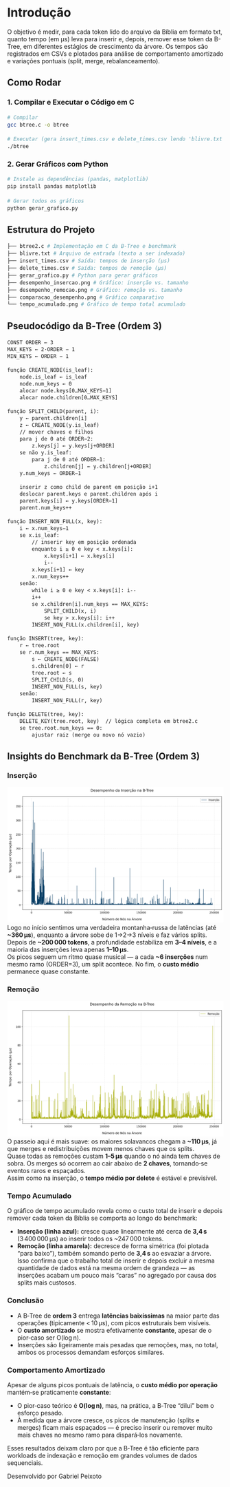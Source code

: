 # Introdução

O objetivo é medir, para cada token lido do arquivo da Bíblia em formato txt, quanto tempo (em μs) leva para inserir e, depois, remover esse token da B-Tree, em diferentes estágios de crescimento da árvore. Os tempos são registrados em CSVs e plotados para análise de comportamento amortizado e variações pontuais (split, merge, rebalanceamento).

## Como Rodar

### 1. Compilar e Executar o Código em C

```bash
# Compilar
gcc btree.c -o btree

# Executar (gera insert_times.csv e delete_times.csv lendo 'blivre.txt')
./btree
```
### 2. Gerar Gráficos com Python

```bash
# Instale as dependências (pandas, matplotlib)
pip install pandas matplotlib

# Gerar todos os gráficos
python gerar_grafico.py
```
## Estrutura do Projeto

```bash
├── btree2.c # Implementação em C da B‑Tree e benchmark
├── blivre.txt # Arquivo de entrada (texto a ser indexado)
├── insert_times.csv # Saída: tempos de inserção (μs)
├── delete_times.csv # Saída: tempos de remoção (μs)
├── gerar_grafico.py # Python para gerar gráficos
├── desempenho_insercao.png # Gráfico: inserção vs. tamanho
├── desempenho_remocao.png # Gráfico: remoção vs. tamanho
├── comparacao_desempenho.png # Gráfico comparativo
└── tempo_acumulado.png # Gráfico de tempo total acumulado
```

## Pseudocódigo da B‑Tree (Ordem 3)

```text
CONST ORDER ← 3
MAX_KEYS ← 2·ORDER − 1
MIN_KEYS ← ORDER − 1

função CREATE_NODE(is_leaf):
    node.is_leaf ← is_leaf
    node.num_keys ← 0
    alocar node.keys[0…MAX_KEYS−1]
    alocar node.children[0…MAX_KEYS]

função SPLIT_CHILD(parent, i):
    y ← parent.children[i]
    z ← CREATE_NODE(y.is_leaf)
    // mover chaves e filhos
    para j de 0 até ORDER−2:
        z.keys[j] ← y.keys[j+ORDER]
    se não y.is_leaf:
        para j de 0 até ORDER−1:
            z.children[j] ← y.children[j+ORDER]
    y.num_keys ← ORDER−1

    inserir z como child de parent em posição i+1
    deslocar parent.keys e parent.children após i
    parent.keys[i] ← y.keys[ORDER−1]
    parent.num_keys++

função INSERT_NON_FULL(x, key):
    i ← x.num_keys−1
    se x.is_leaf:
        // inserir key em posição ordenada
        enquanto i ≥ 0 e key < x.keys[i]:
            x.keys[i+1] ← x.keys[i]
            i--
        x.keys[i+1] ← key
        x.num_keys++
    senão:
        while i ≥ 0 e key < x.keys[i]: i--
        i++
        se x.children[i].num_keys == MAX_KEYS:
            SPLIT_CHILD(x, i)
            se key > x.keys[i]: i++
        INSERT_NON_FULL(x.children[i], key)

função INSERT(tree, key):
    r ← tree.root
    se r.num_keys == MAX_KEYS:
        s ← CREATE_NODE(FALSE)
        s.children[0] ← r
        tree.root ← s
        SPLIT_CHILD(s, 0)
        INSERT_NON_FULL(s, key)
    senão:
        INSERT_NON_FULL(r, key)

função DELETE(tree, key):
    DELETE_KEY(tree.root, key)  // lógica completa em btree2.c
    se tree.root.num_keys == 0:
        ajustar raiz (merge ou novo nó vazio)
```

## Insights do Benchmark da B‑Tree (Ordem 3)

### Inserção  

![Inserção](desempenho_insercao.png)
Logo no início sentimos uma verdadeira montanha‑russa de latências (até **~360 μs**), enquanto a árvore sobe de 1→2→3 níveis e faz vários splits.  
Depois de **~200 000 tokens**, a profundidade estabiliza em **3–4 níveis**, e a maioria das inserções leva apenas **1–10 μs**.  
Os picos seguem um ritmo quase musical — a cada **~6 inserções** num mesmo ramo (ORDER=3), um split acontece. No fim, o **custo médio** permanece quase constante.

### Remoção 
![Remoção](desempenho_remocao.png)
O passeio aqui é mais suave: os maiores solavancos chegam a **~110 μs**, já que merges e redistribuições movem menos chaves que os splits.  
Quase todas as remoções custam **1–5 μs** quando o nó ainda tem chaves de sobra. Os merges só ocorrem ao cair abaixo de **2 chaves**, tornando‑se eventos raros e espaçados.  
Assim como na inserção, o **tempo médio por delete** é estável e previsível.

### Tempo Acumulado  
O gráfico de tempo acumulado revela como o custo total de inserir e depois remover cada token da Bíblia se comporta ao longo do benchmark:

- **Inserção (linha azul):** cresce quase linearmente até cerca de **3,4 s** (3 400 000 μs) ao inserir todos os ~247 000 tokens.  
- **Remoção (linha amarela):** decresce de forma simétrica (foi plotada “para baixo”), também somando perto de **3,4 s** ao esvaziar a árvore.  
Isso confirma que o trabalho total de inserir e depois excluir a mesma quantidade de dados está na mesma ordem de grandeza — as inserções acabam um pouco mais “caras” no agregado por causa dos splits mais custosos.

### Conclusão  
- A B‑Tree de **ordem 3** entrega **latências baixíssimas** na maior parte das operações (tipicamente < 10 μs), com picos estruturais bem visíveis.  
- O **custo amortizado** se mostra efetivamente **constante**, apesar de o pior‑caso ser O(log n).  
- Inserções são ligeiramente mais pesadas que remoções, mas, no total, ambos os processos demandam esforços similares.  

### Comportamento Amortizado  
Apesar de alguns picos pontuais de latência, o **custo médio por operação** mantém‑se praticamente **constante**:

- O pior‑caso teórico é **O(log n)**, mas, na prática, a B‑Tree “dilui” bem o esforço pesado.  
- À medida que a árvore cresce, os picos de manutenção (splits e merges) ficam mais espaçados — é preciso inserir ou remover muito mais chaves no mesmo ramo para dispará‑los novamente.

Esses resultados deixam claro por que a B‑Tree é tão eficiente para workloads de indexação e remoção em grandes volumes de dados sequenciais. 

Desenvolvido por Gabriel Peixoto 
